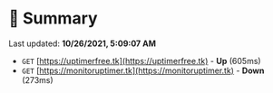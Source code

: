 # 📖 Summary
Last updated: **10/26/2021, 5:09:07 AM**

- `GET` [https://uptimerfree.tk](https://uptimerfree.tk) - **Up** (605ms)
- `GET` [https://monitoruptimer.tk](https://monitoruptimer.tk) - **Down** (273ms)
